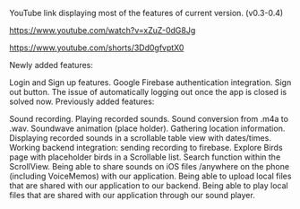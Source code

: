 YouTube link displaying most of the features of current version. (v0.3-0.4)

https://www.youtube.com/watch?v=xZuZ-0dG8Jg

https://www.youtube.com/shorts/3Dd0gfvptX0

Newly added features:

Login and Sign up features.
Google Firebase authentication integration.
Sign out button.
The issue of automatically logging out once the app is closed is solved now.
Previously added features:

Sound recording.
Playing recorded sounds.
Sound conversion from .m4a to .wav.
Soundwave animation (place holder).
Gathering location information.
Displaying recorded sounds in a scrollable table view with dates/times.
Working backend integration: sending recording to firebase.
Explore Birds page with placeholder birds in a Scrollable list.
Search function within the ScrollView.
Being able to share sounds on iOS files /anywhere on the phone (including VoiceMemos) with our application.
Being able to upload local files that are shared with our application to our backend.
Being able to play local files that are shared with our application through our sound player.
